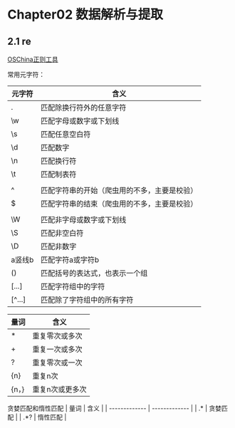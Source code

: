 # Chapter02 数据解析与提取

## 2.1 re

[OSChina正则工具](https://tool.oschina.net/regex)

常用元字符：

| 元字符  | 含义 |
| ------------- | ------------- |
| .            | 匹配除换行符外的任意字符  |
| \w            | 匹配字母或数字或下划线  |
| \s            | 匹配任意空白符  |
| \d            | 匹配数字  |
| \n            | 匹配换行符  |
| \t            | 匹配制表符  |
|               |   |
| ^             | 匹配字符串的开始（爬虫用的不多，主要是校验）  |
| $             | 匹配字符串的结束（爬虫用的不多，主要是校验）  |
|               |   |
| \W            | 匹配非字母或数字或下划线  |
| \S            | 匹配非空白符  |
| \D            | 匹配非数字  |
| a竖线b         | 匹配字符a或字符b  |
| ()            | 匹配括号的表达式，也表示一个组  |
| [...]            | 匹配字符组中的字符  |
| [^...]            | 匹配除了字符组中的所有字符  |


| 量词  | 含义 |
| ------------- | ------------- |
| *            | 重复零次或多次  |
| +            | 重复一次或多次  |
| ?            | 重复零次或一次  |
| {n}           | 重复n次  |
| {n，}           | 重复n次或更多次  |

贪婪匹配和惰性匹配
| 量词  | 含义 |
| ------------- | ------------- |
| .*            | 贪婪匹配  |
| .*?            | 惰性匹配  |